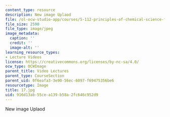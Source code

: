```yaml
---
content_type: resource
description: New image Uplaod
file: /ol-ocw-studio-app/courses/5-112-principles-of-chemical-science-fall-2005/916d13ab55cea139b58a2fc646c952d9_17.jpg
file_size: 2590
file_type: image/jpeg
image_metadata:
  caption: ''
  credit: ''
  image-alt: ''
learning_resource_types:
- Lecture Videos
license: https://creativecommons.org/licenses/by-nc-sa/4.0/
ocw_type: OCWImage
parent_title: Video Lectures
parent_type: CourseSection
parent_uid: 0f6eafa3-3e90-56ec-6097-f69475356be6
resourcetype: Image
title: 17.jpg
uid: 916d13ab-55ce-a139-b58a-2fc646c952d9
---
```

New image Uplaod